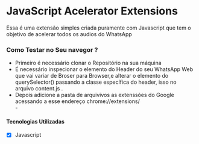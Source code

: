 <h1>JavaScript Acelerator Extensions</h1>
<p>Essa é uma  extensão  simples  criada puramente com Javascript que 
tem o objetivo de  acelerar todos os audios do WhatsApp</p>

<h3>Como Testar no Seu navegor ?</h3>
<ul>
  <li>Primeiro é necessário clonar o Repositório na sua máquina</li>
  <li>É necessário inspecionar o elemento do  Header do seu WhatsApp Web que  vai  variar de Broser para Browser,e  alterar o elemento do querySelector()
  passando a classe específica do header, isso no arquivo content.js .
  </li>
  
  <li>Depois adicione a pasta de arquivivos as extenssões do Google acessando a esse  endereço  chrome://extensions/ </li>
  - 
</ul>

<h4>Tecnologias Utilizadas</h4>

- [x] Javascript
